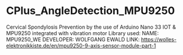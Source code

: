 # CPlus_AngleDetection_MPU9250
Cervical Spondylosis Prevention by the use of Arduino Nano 33 IOT &amp; MPU9250 integrated with vibration motor
Library used: 
  NAME: MPU9250_WE 
  DEVELOPER: WOLFGANG EWALD
  LINK: https://wolles-elektronikkiste.de/en/mpu9250-9-axis-sensor-module-part-1
